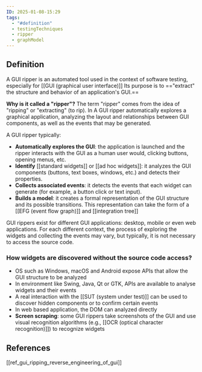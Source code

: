 ```yaml
---
ID: 2025-01-08-15:29
tags:
  - "#definition"
  - testingTechniques
  - ripper
  - graphModel
---
```

## Definition

A GUI ripper is an automated tool used in the context of software testing, especially for [[GUI (graphical user interface)]] Its purpose is to =="extract" the structure and behavior of an application's GUI.==

**Why is it called a "ripper"?**
The term "ripper" comes from the idea of ​​"ripping" or "extracting" (to rip).
In A GUI ripper automatically explores a graphical application, analyzing the layout and relationships between GUI components, as well as the events that may be generated.

A GUI ripper typically:
- **Automatically explores the GUI**: the application is launched and the ripper interacts with the GUI as a human user would, clicking buttons, opening menus, etc.
- **Identify** [[standard widgets]] or [[ad hoc widgets]]: it analyzes the GUI components (buttons, text boxes, windows, etc.) and detects their properties.
- **Collects associated events**: it detects the events that each widget can generate (for example, a button click or text input).
- **Builds a model**: it creates a formal representation of the GUI structure and its possible transitions. This representation can take the form of a [[EFG (event flow graph)]] and [[integration tree]]

GUI rippers exist for different GUI applications: desktop, mobile or even web applications. For each different context, the process of exploring the widgets and collecting the events may vary, but typically, it is not necessary to access the source code.

### How widgets are discovered without the source code access?

- OS such as Windows, macOS and Android expose APIs that allow the GUI structure to be analyzed
- In environment like Swing, Java, Qt or GTK, APIs are available to analyse widgets and their events
- A real interaction with the [[SUT (system under test)]] can be used to discover hidden components or to confirm certain events
- In web based application, the DOM can analyzed directly
- **Screen scraping**: some GUI rippers take screenshots of the GUI and use visual recognition algorithms (e.g., [[OCR (optical character recognition)]]) to recognize widgets

## References
[[ref_gui_ripping_reverse_engineering_of_gui]]